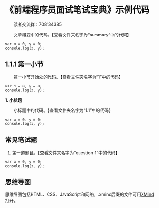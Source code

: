 # 《前端程序员面试笔试宝典》示例代码

&emsp;&emsp;读者交流群：708134385

&emsp;&emsp;文章概要中的代码。【查看文件夹名字为“summary”中的代码】
~~~
var x = 0, y = 0;
console.log(x, y);
~~~
## 1.1.1 第一小节 
&emsp;&emsp;第一小节开始处的代码。【查看文件夹名字为“1”中的代码】
~~~
var x = 0, y = 0;
console.log(x, y);
~~~
**1. 小标题**

&emsp;&emsp;小标题中的代码。【查看文件夹名字为“1.1”中的代码】
~~~
var x = 0, y = 0;
console.log(x, y);
~~~

## 常见笔试题
1. 第一道题目。【查看文件夹名字为“question-1”中的代码】
~~~
var x = 0, y = 0;
console.log(x, y);
~~~

## 思维导图
思维导图包括HTML、CSS、JavaScript和网络，.xmind后缀的文件可用[XMind](https://www.xmind.cn)打开。